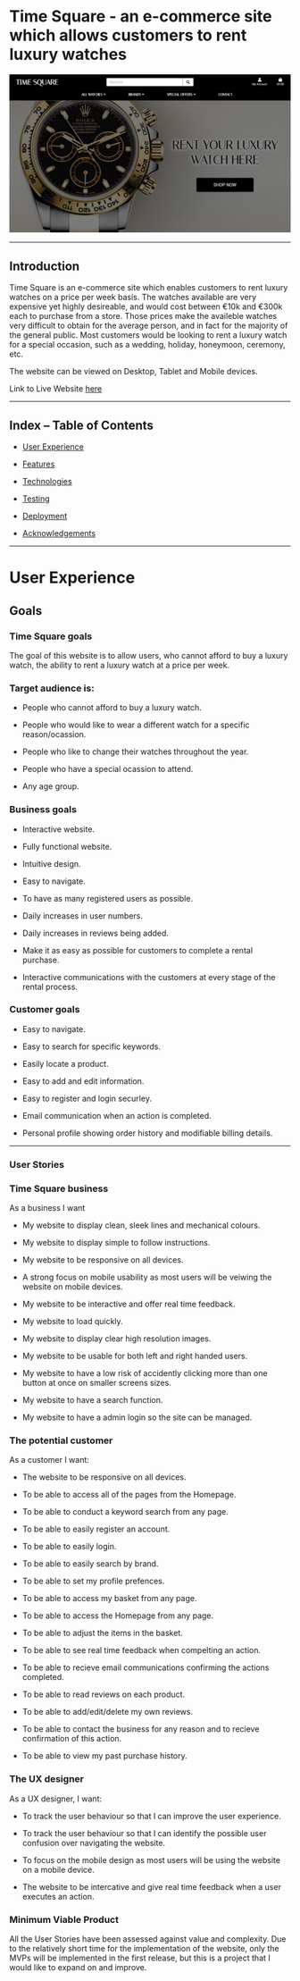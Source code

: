 # Time Square - an e-commerce site which allows customers to rent luxury watches  

<p align="center">  

   <img src="documentation/site-images/homepage.png" alt="screenshot of home page"/>  

</p> 

*** 

## Introduction 

Time Square is an e-commerce site which enables customers to rent luxury watches on a price per week basis. The watches available are very expensive yet highly desireable, and would cost between €10k and €300k each to purchase from a store. Those prices make the availeble watches very difficult to obtain for the average person, and in fact for the majority of the general public. Most customers would be looking to rent a luxury watch for a special occasion, such as a wedding, holiday, honeymoon, ceremony, etc. 

The website can be viewed on Desktop, Tablet and Mobile devices.  

  
Link to Live Website [here](https://time-square.herokuapp.com/)   

   
 ***  

 ## Index – Table of Contents   


* [User Experience](#User-Experience)  

* [Features](#Features)  

* [Technologies](#Technologies)  

* [Testing](#Testing)  

* [Deployment](#Deployment)    

* [Acknowledgements](#Acknowledgements)  

***  

# User Experience

## Goals 

### Time Square goals 

The goal of this website is to allow users, who cannot afford to buy a luxury watch, the ability to rent a luxury watch at a price per week. 

### Target audience is: 

* People who cannot afford to buy a luxury watch. 

* People who would like to wear a different watch for a specific reason/ocassion. 

* People who like to change their watches throughout the year. 

* People who have a special ocassion to attend. 

* Any age group. 

### Business goals 

* Interactive website. 

* Fully functional website. 

* Intuitive design. 

* Easy to navigate. 

* To have as many registered users as possible. 

* Daily increases in user numbers. 

* Daily increases in reviews being added. 

* Make it as easy as possible for customers to complete a rental purchase. 

* Interactive communications with the customers at every stage of the rental process. 

### Customer goals 

* Easy to navigate. 

* Easy to search for specific keywords. 

* Easily locate a product. 

* Easy to add and edit information. 

* Easy to register and login securley. 

* Email communication when an action is completed. 

* Personal profile showing order history and modifiable billing details.

*** 

### User Stories 

### Time Square business 

As a business I want

* My website to display clean, sleek lines and mechanical colours. 

* My website to display simple to follow instructions. 

* My website to be responsive on all devices. 

* A strong focus on mobile usability as most users will be veiwing the website on mobile devices. 

* My website to be interactive and offer real time feedback. 

* My website to load quickly. 

* My website to display clear high resolution images. 

* My website to be usable for both left and right handed users. 

* My website to have a low risk of accidently clicking more than one button at once on smaller screens sizes. 

* My website to have a search function. 

* My website to have a admin login so the site can be managed. 

### The potential customer 

As a customer I want: 

* The website to be responsive on all devices. 

* To be able to access all of the pages from the Homepage. 

* To be able to conduct a keyword search from any page. 

* To be able to easily register an account. 

* To be able to easily login. 

* To be able to easily search by brand. 

* To be able to set my profile prefences. 

* To be able to access my basket from any page. 

* To be able to access the Homepage from any page. 

* To be able to adjust the items in the basket. 

* To be able to see real time feedback when compelting an action. 

* To be able to recieve email communications confirming the actions completed. 

* To be able to read reviews on each product. 

* To be able to add/edit/delete my own reviews. 

* To be able to contact the business for any reason and to recieve confirmation of this action. 

* To be able to view my past purchase history. 

### The UX designer 

As a UX designer, I want:

* To track the user behaviour so that I can improve the user experience. 

* To track the user behaviour so that I can identify the possible user confusion over navigating the website. 

* To focus on the mobile design as most users will be using the website on a mobile device. 

* The website to be intercative and give real time feedback when a user executes an action. 

### Minimum Viable Product

All the User Stories have been assessed against value and complexity. Due to the relatively short time for the implementation of the website, only the MVPs will be implemented in the first release, but this is a project that I would like to expand on and improve. 